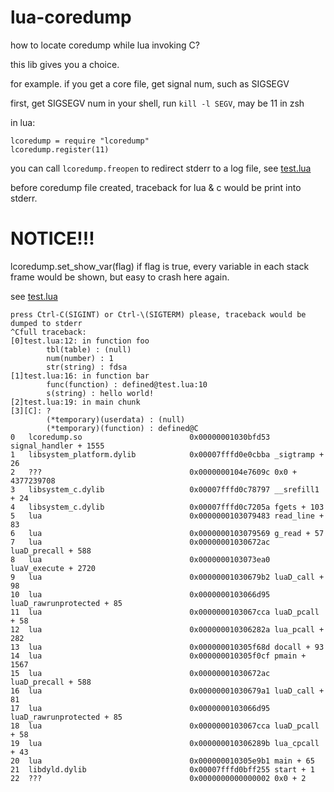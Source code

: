 # lua-coredump

how to locate coredump while lua invoking C?

this lib gives you a choice.

for example.
if you get a core file, get signal num, such as SIGSEGV

first, get SIGSEGV num in your shell, run ```kill -l SEGV```, may be 11 in zsh

in lua:
```
lcoredump = require "lcoredump"
lcoredump.register(11)
```

you can call ```lcoredump.freopen``` to redirect stderr to a log file, see [test.lua](test.lua)

before coredump file created, traceback for lua & c would be print into stderr.

# NOTICE!!!
lcoredump.set_show_var(flag) if flag is true, every variable in each stack frame would be shown, but easy to crash here again.

see [test.lua](test.lua)
```
press Ctrl-C(SIGINT) or Ctrl-\(SIGTERM) please, traceback would be dumped to stderr
^Cfull traceback:
[0]test.lua:12: in function foo
        tbl(table) : (null)
        num(number) : 1
        str(string) : fdsa
[1]test.lua:16: in function bar
        func(function) : defined@test.lua:10
        s(string) : hello world!
[2]test.lua:19: in main chunk
[3][C]: ?
        (*temporary)(userdata) : (null)
        (*temporary)(function) : defined@C
0   lcoredump.so                        0x00000001030bfd53 signal_handler + 1555
1   libsystem_platform.dylib            0x00007fffd0e0cbba _sigtramp + 26
2   ???                                 0x0000000104e7609c 0x0 + 4377239708
3   libsystem_c.dylib                   0x00007fffd0c78797 __srefill1 + 24
4   libsystem_c.dylib                   0x00007fffd0c7205a fgets + 103
5   lua                                 0x0000000103079483 read_line + 83
6   lua                                 0x0000000103079569 g_read + 57
7   lua                                 0x00000001030672ac luaD_precall + 588
8   lua                                 0x0000000103073ea0 luaV_execute + 2720
9   lua                                 0x00000001030679b2 luaD_call + 98
10  lua                                 0x0000000103066d95 luaD_rawrunprotected + 85
11  lua                                 0x0000000103067cca luaD_pcall + 58
12  lua                                 0x000000010306282a lua_pcall + 282
13  lua                                 0x000000010305f68d docall + 93
14  lua                                 0x000000010305f0cf pmain + 1567
15  lua                                 0x00000001030672ac luaD_precall + 588
16  lua                                 0x00000001030679a1 luaD_call + 81
17  lua                                 0x0000000103066d95 luaD_rawrunprotected + 85
18  lua                                 0x0000000103067cca luaD_pcall + 58
19  lua                                 0x000000010306289b lua_cpcall + 43
20  lua                                 0x000000010305e9b1 main + 65
21  libdyld.dylib                       0x00007fffd0bff255 start + 1
22  ???                                 0x0000000000000002 0x0 + 2
```
